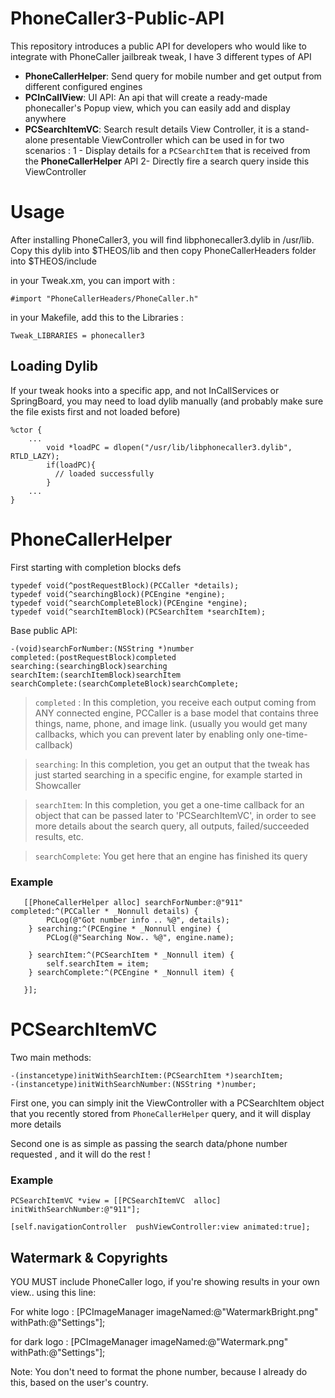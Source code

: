 # PhoneCaller3-Public-API
This repository introduces a public API for developers who would like to integrate with PhoneCaller jailbreak tweak, I have 3 different types of API

 - **PhoneCallerHelper**: Send query for mobile number and get output from different configured engines
 - **PCInCallView**: UI API: An api that will create a ready-made phonecaller's Popup view, which you can easily add and display anywhere
 - **PCSearchItemVC**: Search result details View Controller, it is a stand-alone presentable ViewController which can be used in for two scenarios :
  1 - Display details for a `PCSearchItem` that is received from the **PhoneCallerHelper** API
  2- Directly fire a search query inside this ViewController

# Usage

After installing PhoneCaller3, you will find libphonecaller3.dylib in /usr/lib. Copy this dylib into $THEOS/lib 
and then copy PhoneCallerHeaders folder into $THEOS/include

in your Tweak.xm, you can import with : 

    #import "PhoneCallerHeaders/PhoneCaller.h"

in your Makefile, add this to the Libraries :

    Tweak_LIBRARIES = phonecaller3
    
    
## Loading Dylib

If your tweak hooks into a specific app, and not InCallServices or SpringBoard, you may need to load dylib manually (and probably make sure the file exists first and not loaded before)

    %ctor {
        ...
            void *loadPC = dlopen("/usr/lib/libphonecaller3.dylib", RTLD_LAZY);
            if(loadPC){
              // loaded successfully
            }
        ...
    }


# PhoneCallerHelper

First starting with completion blocks defs

    typedef void(^postRequestBlock)(PCCaller *details);
    typedef void(^searchingBlock)(PCEngine *engine);
    typedef void(^searchCompleteBlock)(PCEngine *engine);
    typedef void(^searchItemBlock)(PCSearchItem *searchItem);

Base public API:

    -(void)searchForNumber:(NSString *)number
    completed:(postRequestBlock)completed
    searching:(searchingBlock)searching
    searchItem:(searchItemBlock)searchItem
    searchComplete:(searchCompleteBlock)searchComplete;

    

> `completed` : In this completion, you receive each output coming from ANY connected engine, PCCaller is a base model that contains three things, name, phone, and image link. (usually you would get many callbacks, which you can prevent later by enabling only one-time-callback)

> `searching`: In this completion, you get an output that the tweak has just started searching in a specific engine, for example started in Showcaller

> `searchItem`: In this completion, you get a one-time callback for an object that can be passed later to 'PCSearchItemVC', in order to see more details about the search query, all outputs, failed/succeeded results, etc.

>  `searchComplete`: You get here that an engine has finished its query

### Example

       [[PhoneCallerHelper alloc] searchForNumber:@"911" completed:^(PCCaller * _Nonnull details) {
            PCLog(@"Got number info .. %@", details);
        } searching:^(PCEngine * _Nonnull engine) {
            PCLog(@"Searching Now.. %@", engine.name);
            
        } searchItem:^(PCSearchItem * _Nonnull item) {
            self.searchItem = item;
        } searchComplete:^(PCEngine * _Nonnull item) {
         
       }];

# PCSearchItemVC
Two main methods:

    -(instancetype)initWithSearchItem:(PCSearchItem *)searchItem;
    -(instancetype)initWithSearchNumber:(NSString *)number;

First one, you can simply init the ViewController with a PCSearchItem object that you recently stored from `PhoneCallerHelper` query, and it will display more details

Second one is as simple as passing the search data/phone number requested , and it will do the rest !

### Example

    PCSearchItemVC *view = [[PCSearchItemVC  alloc] initWithSearchNumber:@"911"];
    
    [self.navigationController  pushViewController:view animated:true];

## Watermark & Copyrights

YOU MUST include PhoneCaller logo, if you're showing results in your own view.. using this line:

For white logo : [PCImageManager imageNamed:@"WatermarkBright.png" withPath:@"Settings"];

for dark logo : [PCImageManager imageNamed:@"Watermark.png" withPath:@"Settings"];


Note: You don't need to format the phone number, because I already do this, based on the user's country.
